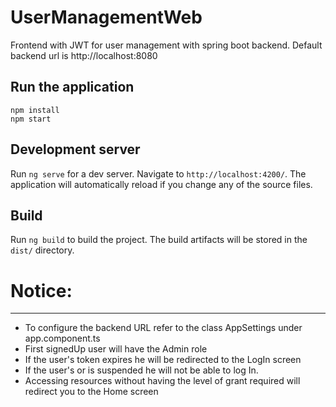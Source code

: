 # UserManagementWeb
Frontend with JWT for user management with spring boot backend.
Default backend url is http://localhost:8080

## Run the application
```
npm install
npm start
```

## Development server
Run `ng serve` for a dev server. Navigate to `http://localhost:4200/`. The application will automatically reload if you change any of the source files.

## Build
Run `ng build` to build the project. The build artifacts will be stored in the `dist/` directory.

# Notice:

--------------------------------------------------------------------------------
* To configure the backend URL refer to the class AppSettings under app.component.ts
* First signedUp user will have the Admin role
* If the user's token expires he will be redirected to the LogIn screen
* If the user's or is suspended he will not be able to log In.
* Accessing resources without having the level of grant required will redirect you to the Home screen
